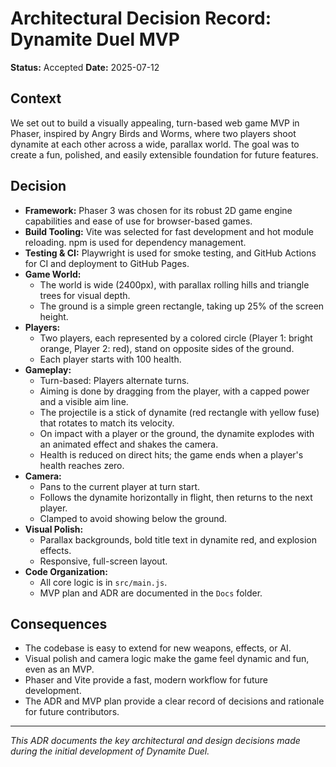 # Architectural Decision Record: Dynamite Duel MVP

**Status:** Accepted
**Date:** 2025-07-12

## Context
We set out to build a visually appealing, turn-based web game MVP in Phaser, inspired by Angry Birds and Worms, where two players shoot dynamite at each other across a wide, parallax world. The goal was to create a fun, polished, and easily extensible foundation for future features.

## Decision
- **Framework:** Phaser 3 was chosen for its robust 2D game engine capabilities and ease of use for browser-based games.
- **Build Tooling:** Vite was selected for fast development and hot module reloading. npm is used for dependency management.
- **Testing & CI:** Playwright is used for smoke testing, and GitHub Actions for CI and deployment to GitHub Pages.
- **Game World:**
  - The world is wide (2400px), with parallax rolling hills and triangle trees for visual depth.
  - The ground is a simple green rectangle, taking up 25% of the screen height.
- **Players:**
  - Two players, each represented by a colored circle (Player 1: bright orange, Player 2: red), stand on opposite sides of the ground.
  - Each player starts with 100 health.
- **Gameplay:**
  - Turn-based: Players alternate turns.
  - Aiming is done by dragging from the player, with a capped power and a visible aim line.
  - The projectile is a stick of dynamite (red rectangle with yellow fuse) that rotates to match its velocity.
  - On impact with a player or the ground, the dynamite explodes with an animated effect and shakes the camera.
  - Health is reduced on direct hits; the game ends when a player's health reaches zero.
- **Camera:**
  - Pans to the current player at turn start.
  - Follows the dynamite horizontally in flight, then returns to the next player.
  - Clamped to avoid showing below the ground.
- **Visual Polish:**
  - Parallax backgrounds, bold title text in dynamite red, and explosion effects.
  - Responsive, full-screen layout.
- **Code Organization:**
  - All core logic is in `src/main.js`.
  - MVP plan and ADR are documented in the `Docs` folder.

## Consequences
- The codebase is easy to extend for new weapons, effects, or AI.
- Visual polish and camera logic make the game feel dynamic and fun, even as an MVP.
- Phaser and Vite provide a fast, modern workflow for future development.
- The ADR and MVP plan provide a clear record of decisions and rationale for future contributors.

---

*This ADR documents the key architectural and design decisions made during the initial development of Dynamite Duel.*
